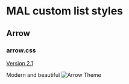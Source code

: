 # MAL custom list styles

## Arrow

### arrow.css

[Version 2.1](https://cdn.rawgit.com/siku2/InScripts/1b6016ce/scripts/MAL%2B/styles/arrow.css)

Modern and beautiful
![Arrow Theme](https://raw.githubusercontent.com/siku2/InScripts/master/scripts/MAL%2B/.github/arrow.png "Arrow")
